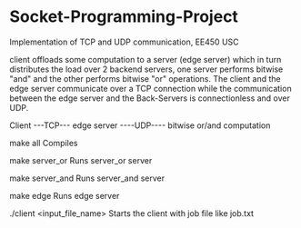 # Socket-Programming-Project
Implementation of TCP and UDP communication, EE450 USC

client offloads some computation to a server (edge server) which in turn distributes the load               over 2 backend servers, one server performs bitwise "and" and the other performs bitwise "or" operations. The client and the edge server communicate over a TCP connection while the              communication between the edge server and the Back-Servers is connectionless and over UDP.

Client ---TCP--- edge server ----UDP---- bitwise or/and computation 


make all Compiles

make server_or Runs server_or server 

make server_and Runs server_and server 

make edge Runs edge server 

./client <input_file_name> Starts the client with job file like job.txt

